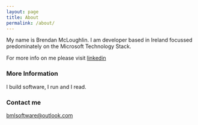 ```yaml
---
layout: page
title: About
permalink: /about/
---
```


My name is Brendan McLoughlin.  I am developer based in Ireland focussed predominately on the Microsoft Technology Stack. 

For more info on me please visit [linkedin](http://ie.linkedin.com/in/bmlsoftware) 

### More Information

I build software, I run and I read.

### Contact me

[bmlsoftware@outlook.com](mailto:bmlsoftware@outlook.com)
